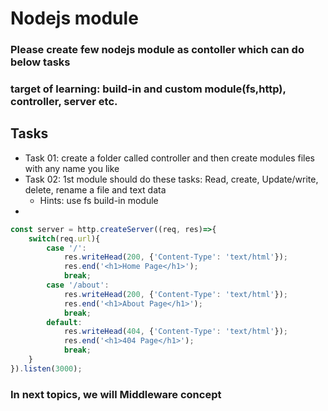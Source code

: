 # Nodejs module

### Please create few nodejs module as contoller which can do below tasks

### target of learning: build-in and custom module(fs,http), controller, server etc.

## Tasks
- Task 01: create a folder called controller and then create modules files with any name you like
- Task 02: 1st module should do these tasks: Read, create, Update/write, delete, rename a file and text data
   * Hints: use fs build-in module
-  


```js
const server = http.createServer((req, res)=>{
    switch(req.url){
        case '/':
            res.writeHead(200, {'Content-Type': 'text/html'});
            res.end('<h1>Home Page</h1>');
            break;
        case '/about':
            res.writeHead(200, {'Content-Type': 'text/html'});
            res.end('<h1>About Page</h1>');
            break;
        default:
            res.writeHead(404, {'Content-Type': 'text/html'});
            res.end('<h1>404 Page</h1>');
            break;
    }
}).listen(3000);
```
### In next topics, we will Middleware concept 



